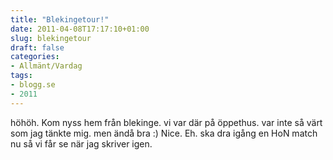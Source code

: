 ```yaml
---
title: "Blekingetour!"
date: 2011-04-08T17:17:10+01:00
slug: blekingetour
draft: false
categories:
- Allmänt/Vardag
tags:
- blogg.se
- 2011
---
```

höhöh. Kom nyss hem från blekinge. vi var där på öppethus. var inte så värt som jag tänkte mig. men ändå bra :) Nice. Eh. ska dra igång en HoN match nu så vi får se när jag skriver igen.